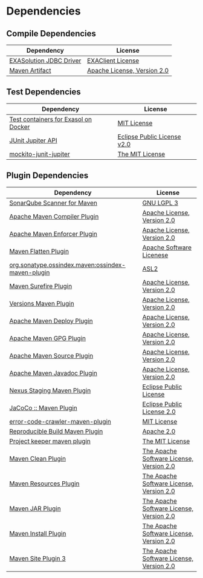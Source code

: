 <!-- @formatter:off -->
# Dependencies

## Compile Dependencies

| Dependency                   | License                          |
| ---------------------------- | -------------------------------- |
| [EXASolution JDBC Driver][0] | [EXAClient License][1]           |
| [Maven Artifact][2]          | [Apache License, Version 2.0][3] |

## Test Dependencies

| Dependency                                | License                          |
| ----------------------------------------- | -------------------------------- |
| [Test containers for Exasol on Docker][4] | [MIT License][5]                 |
| [JUnit Jupiter API][6]                    | [Eclipse Public License v2.0][7] |
| [mockito-junit-jupiter][8]                | [The MIT License][9]             |

## Plugin Dependencies

| Dependency                                              | License                                        |
| ------------------------------------------------------- | ---------------------------------------------- |
| [SonarQube Scanner for Maven][10]                       | [GNU LGPL 3][11]                               |
| [Apache Maven Compiler Plugin][12]                      | [Apache License, Version 2.0][3]               |
| [Apache Maven Enforcer Plugin][13]                      | [Apache License, Version 2.0][3]               |
| [Maven Flatten Plugin][14]                              | [Apache Software Licenese][3]                  |
| [org.sonatype.ossindex.maven:ossindex-maven-plugin][15] | [ASL2][16]                                     |
| [Maven Surefire Plugin][17]                             | [Apache License, Version 2.0][3]               |
| [Versions Maven Plugin][18]                             | [Apache License, Version 2.0][3]               |
| [Apache Maven Deploy Plugin][19]                        | [Apache License, Version 2.0][3]               |
| [Apache Maven GPG Plugin][20]                           | [Apache License, Version 2.0][3]               |
| [Apache Maven Source Plugin][21]                        | [Apache License, Version 2.0][3]               |
| [Apache Maven Javadoc Plugin][22]                       | [Apache License, Version 2.0][3]               |
| [Nexus Staging Maven Plugin][23]                        | [Eclipse Public License][24]                   |
| [JaCoCo :: Maven Plugin][25]                            | [Eclipse Public License 2.0][26]               |
| [error-code-crawler-maven-plugin][27]                   | [MIT License][28]                              |
| [Reproducible Build Maven Plugin][29]                   | [Apache 2.0][16]                               |
| [Project keeper maven plugin][30]                       | [The MIT License][31]                          |
| [Maven Clean Plugin][32]                                | [The Apache Software License, Version 2.0][16] |
| [Maven Resources Plugin][33]                            | [The Apache Software License, Version 2.0][16] |
| [Maven JAR Plugin][34]                                  | [The Apache Software License, Version 2.0][16] |
| [Maven Install Plugin][35]                              | [The Apache Software License, Version 2.0][16] |
| [Maven Site Plugin 3][36]                               | [The Apache Software License, Version 2.0][16] |

[0]: http://www.exasol.com
[1]: https://docs.exasol.com/connect_exasol/drivers/jdbc.htm
[2]: https://maven.apache.org/ref/3.8.6/maven-artifact/
[3]: https://www.apache.org/licenses/LICENSE-2.0.txt
[4]: https://github.com/exasol/exasol-testcontainers/
[5]: https://github.com/exasol/exasol-testcontainers/blob/main/LICENSE
[6]: https://junit.org/junit5/
[7]: https://www.eclipse.org/legal/epl-v20.html
[8]: https://github.com/mockito/mockito
[9]: https://github.com/mockito/mockito/blob/main/LICENSE
[10]: http://sonarsource.github.io/sonar-scanner-maven/
[11]: http://www.gnu.org/licenses/lgpl.txt
[12]: https://maven.apache.org/plugins/maven-compiler-plugin/
[13]: https://maven.apache.org/enforcer/maven-enforcer-plugin/
[14]: https://www.mojohaus.org/flatten-maven-plugin/
[15]: https://sonatype.github.io/ossindex-maven/maven-plugin/
[16]: http://www.apache.org/licenses/LICENSE-2.0.txt
[17]: https://maven.apache.org/surefire/maven-surefire-plugin/
[18]: https://www.mojohaus.org/versions-maven-plugin/
[19]: https://maven.apache.org/plugins/maven-deploy-plugin/
[20]: https://maven.apache.org/plugins/maven-gpg-plugin/
[21]: https://maven.apache.org/plugins/maven-source-plugin/
[22]: https://maven.apache.org/plugins/maven-javadoc-plugin/
[23]: http://www.sonatype.com/public-parent/nexus-maven-plugins/nexus-staging/nexus-staging-maven-plugin/
[24]: http://www.eclipse.org/legal/epl-v10.html
[25]: https://www.jacoco.org/jacoco/trunk/doc/maven.html
[26]: https://www.eclipse.org/legal/epl-2.0/
[27]: https://github.com/exasol/error-code-crawler-maven-plugin/
[28]: https://github.com/exasol/error-code-crawler-maven-plugin/blob/main/LICENSE
[29]: http://zlika.github.io/reproducible-build-maven-plugin
[30]: https://github.com/exasol/project-keeper/
[31]: https://github.com/exasol/project-keeper/blob/main/LICENSE
[32]: http://maven.apache.org/plugins/maven-clean-plugin/
[33]: http://maven.apache.org/plugins/maven-resources-plugin/
[34]: http://maven.apache.org/plugins/maven-jar-plugin/
[35]: http://maven.apache.org/plugins/maven-install-plugin/
[36]: http://maven.apache.org/plugins/maven-site-plugin/
